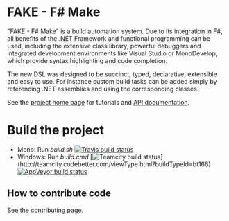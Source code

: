 # FAKE - F# Make

"FAKE - F# Make" is a build automation system. Due to its integration 
in F#, all benefits of the .NET Framework and functional programming can be used, including 
the extensive class library, powerful debuggers and integrated development environments like 
Visual Studio or MonoDevelop, which provide syntax highlighting and code completion.

The new DSL was designed to be succinct, typed, declarative, extensible and easy to use. 
For instance custom build tasks can be added simply by referencing .NET assemblies and using 
the corresponding classes.

See the [project home page](http://fsharp.github.com/FAKE/) for tutorials and [API documentation](http://fsharp.github.io/FAKE/apidocs/index.html).

# Build the project

* Mono: Run *build.sh*  [![Travis build status](https://travis-ci.org/fsharp/FAKE.png)](https://travis-ci.org/fsharp/FAKE)
* Windows: Run *build.cmd* [![Teamcity build status](http://teamcity.codebetter.com/app/rest/builds/buildType:\(id:bt166\)/statusIcon)](http://teamcity.codebetter.com/viewType.html?buildTypeId=bt166) [![AppVeyor build status](https://ci.appveyor.com/api/projects/status?id=hfnreg7s53xvnq3b)](https://ci.appveyor.com/project/FAKE)

## How to contribute code

See the [contributing page](http://fsharp.github.com/FAKE/contributing.html).
